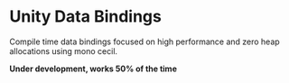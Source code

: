# Unity Data Bindings

Compile time data bindings focused on high performance and zero heap allocations using mono cecil.

**Under development, works 50% of the time**
